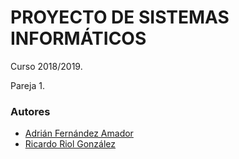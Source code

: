 # PROYECTO DE SISTEMAS INFORMÁTICOS
Curso 2018/2019.

Pareja 1.

### Autores
* [Adrián Fernández Amador](https://github.com/afernandez97)
* [Ricardo Riol González](https://github.com/rriol97)

